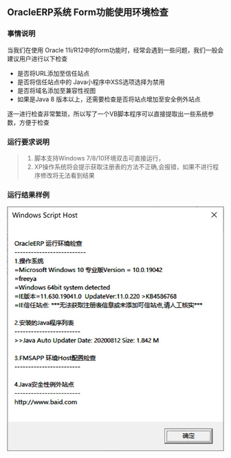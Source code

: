 ## OracleERP系统 Form功能使用环境检查

### 事情说明

当我们在使用 Oracle 11i/R12中的form功能时，经常会遇到一些问题，我们一般会建议用户进行以下检查

- 是否将URL添加至信任站点
- 是否将信任站点中的 Java小程序中XSS选项选择为禁用
- 是否将域名添加至兼容性视图
- 如果是Java 8 版本以上，还需要检查是否将站点增加至安全例外站点

逐一进行检查非常繁琐，所以写了一个VB脚本程序可以直接提取出一些系统参数，方便于检查

### 运行要求说明

> 1. 脚本支持Windows 7/8/10环境双击可直接运行，
> 2. XP操作系统将会提示获取注册表的方法不正确,会报错，如果不进行程序修改将无法看到结果

### 运行结果样例

![样例图片](https://github.com/freeyacn/OracleERP/blob/master/30_JavaForm插件运行环境检测/Example.jpg)

